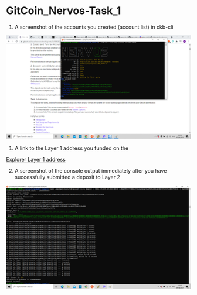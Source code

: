 # GitCoin_Nervos-Task_1

1. A screenshot of the accounts you created (account list) in ckb-cli

![image](https://github.com/zyra-zia/nervos/blob/5af1ae5bad704cf030f91fbed2fe962850803c89/screenshots/task1-list-account.png)

1. A link to the Layer 1 address you funded on the

[Explorer Layer 1 address](https://explorer.nervos.org/aggron/address/ckt1qyqzwyhdvhe2mq4yfy340kfnh52cxlh55nmqax492h)

2. A screenshot of the console output immediately after you have successfully submitted a deposit to Layer 2

![image](https://github.com/zyra-zia/nervos/blob/5af1ae5bad704cf030f91fbed2fe962850803c89/screenshots/task1-deposit-success.png)
